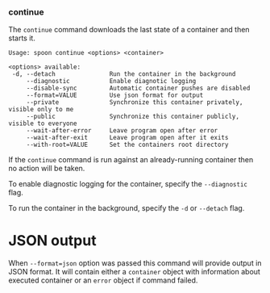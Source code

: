 ### continue

The `continue` command downloads the last state of a container and then starts it.

```
Usage: spoon continue <options> <container>

<options> available:
 -d, --detach               Run the container in the background
     --diagnostic           Enable diagnotic logging
     --disable-sync         Automatic container pushes are disabled
     --format=VALUE         Use json format for output
     --private              Synchronize this container privately, visible only to me
     --public               Synchronize this container publicly, visible to everyone
     --wait-after-error     Leave program open after error
     --wait-after-exit      Leave program open after it exits
     --with-root=VALUE      Set the containers root directory
```

If the `continue` command is run against an already-running container then no action will be taken. 

To enable diagnostic logging for the container, specify the `--diagnostic` flag. 

To run the container in the background, specify the `-d` or `--detach` flag. 

# JSON output

When `--format=json` option was passed this command will provide output in JSON format. It will contain either a `container` object with information about executed container or an `error` object if command failed.
